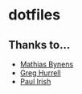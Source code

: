 # dotfiles

## Thanks to…

* [Mathias Bynens](https://github.com/mathiasbynens/dotfiles)
* [Greg Hurrell](https://github.com/wincent/wincent)
* [Paul Irish](https://github.com/paulirish/dotfiles)
